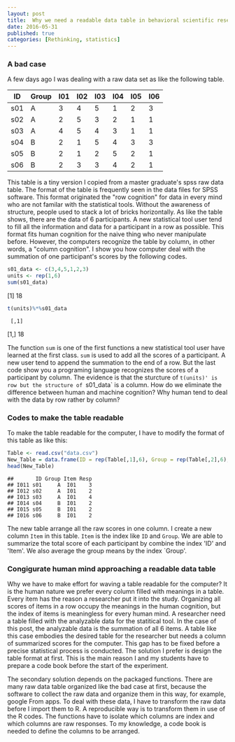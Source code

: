 ```yaml
---
layout: post
title:  Why we need a readable data table in behavioral scientific research?
date: 2016-05-31
published: true
categories: [Rethinking, statistics]
---
```

### A bad case

A few days ago I was dealing with a raw data set as like the following table.

|ID|Group|I01|I02|I03|I04|I05|I06|
|---|---|---|---|---|---|---|---|
|s01|A|3|4|5|1|2|3|
|s02|A|2|5|3|2|1|1|
|s03|A|4|5|4|3|1|1|
|s04|B|2|1|5|4|3|3|
|s05|B|2|1|2|5|2|1|
|s06|B|2|3|3|4|2|1|
  
This table is a tiny version I copied from a master graduate's spss raw data table. The format of the table is frequently seen in the data files for SPSS software. This format originated the "row cognition" for data in every mind who are not familar with the statistical tools. Without the awareness of structure, people used to stack a lot of bricks horizontally. As like the table shows, there are the data of 6 participants. A new statistical tool user tend to fill all the information and data for a participant in a row as possible. This format fits human cognition for the naive thing who never manipulate before. However, the computers recognize the table by column, in other words, a "column cognition". I show you how computer deal with the summation of one participant's scores by the following codes.


```r
s01_data <- c(3,4,5,1,2,3)
units <- rep(1,6)
sum(s01_data)
```

[1] 18

```r
t(units)%*%s01_data
```

     [,1]
[1,]   18


The function `sum` is one of the first functions a new statistical tool user have learned at the first class. `sum` is used to add all the scores of a participant. A new user tend to append the summation to the end of a row. But the last code show you a programing language recognizes the scores of a participant by column. The evidence is that the sturcture of `t(units)' is row but the structure of `s01_data` is a column. How do we eliminate the difference between human and machine cognition? Why human tend to deal with the data by row rather by column?

### Codes to make the table readable

To make the table readable for the computer, I have to modify the format of this table as like this:


```r
Table <- read.csv("data.csv")
New_Table = data.frame(ID = rep(Table[,1],6), Group = rep(Table[,2],6), Item = rep(names(Table[,3:8]), each = 6), Resp = unlist(c(Table[,3:8])))
head(New_Table)
```

```
##       ID Group Item Resp
## I011 s01     A  I01    3
## I012 s02     A  I01    2
## I013 s03     A  I01    4
## I014 s04     B  I01    2
## I015 s05     B  I01    2
## I016 s06     B  I01    2
```


The new table arrange all the raw scores in one column. I create a new column `Item` in this table. `Item` is the index like `ID` and `Group`. We are able to summarize the total score of each participant by combine the index 'ID' and 'Item'. We also average the group means by the index `Group'.

### Congigurate human mind approaching a readable data table

Why we have to make effort for waving a table readable for the computer? It is the human nature we prefer every column filled with meanings in a table. Every item has the reason a researcher put it into the study. Organizing all scores of items in a row occupy the meanings in the human cognition, but the index of items is meaningless for every human mind. A researcher need a table filled with the analyzable data for the statitical tool. In the case of this post, the analyzable data is the summation of all 6 items. A table like this case embodies the desired table for the researcher but needs a column of summarized scores for the computer. This gap has to be fixed before a precise statistical process is conducted. The solution I prefer is design the table format at first. This is the main reason I and my students have to prepare a code book before the start of the experiment.

The secondary solution depends on the packaged functions. There are many raw data table organized like the bad case at first, because the software to collect the raw data and organize them in this way, for example, google From apps. To deal with these data, I have to transform the raw data before I import them to R. A reproducible way is to transform them in use of the R codes. The functions have to isolate which columns are index and which columns are raw responses. To my knowledge, a code book is needed to define the columns to be arranged.


